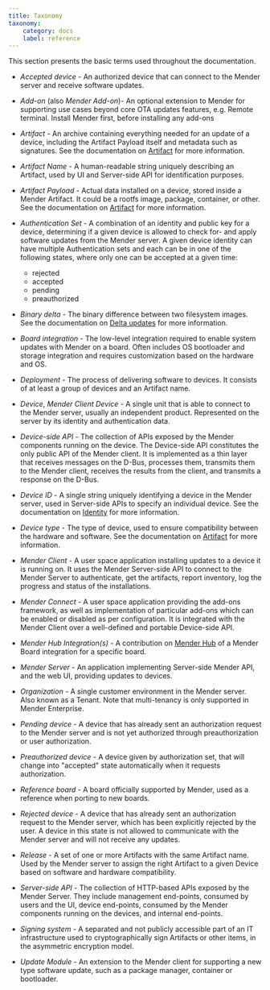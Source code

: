 ```yaml
---
title: Taxonomy
taxonomy:
    category: docs
    label: reference
---
```


This section presents the basic terms used throughout the documentation.

* _Accepted device_ - An authorized device that can connect to the Mender server
and receive software updates.

* _Add-on_ (also _Mender Add-on_)- An optional extension to Mender for supporting
use cases beyond core OTA updates features, e.g. Remote terminal.
Install Mender first, before installing any add-ons

* _Artifact_ -  An archive containing everything needed for an update of a
device, including the Artifact Payload itself and metadata such as signatures.
See the documentation on [Artifact](../03.Artifact/docs.md) for more information.

* _Artifact Name_ - A human-readable string uniquely describing an Artifact,
used by UI and Server-side API for identification purposes.

* _Artifact Payload_ - Actual data installed on a device, stored inside a
Mender Artifact. It could be a rootfs image, package, container, or other. See
the documentation on [Artifact](../03.Artifact/docs.md) for more information.

* _Authentication Set_ - A combination of an identity and public key for a
device, determining if a given device is allowed to check for- and apply
software updates from the Mender server. A given device identity can have
multiple Authentication sets and each can be in one of the following states,
where only one can be accepted at a given time:
  * rejected
  * accepted
  * pending
  * preauthorized

* _Binary delta_ - The binary difference between two filesystem images. See the
documentation on [Delta updates](../06.Delta-update/docs.md) for more information.

* _Board integration_ - The low-level integration required to enable system
updates with Mender on a board. Often includes OS bootloader and storage
integration and requires customization based on the hardware and OS.

* _Deployment_ - The process of delivering software to devices. It consists of
at least a group of devices and an Artifact name.

* _Device_, _Mender Client Device_ - A single unit that is able to connect to the Mender server, usually
an independent product. Represented on the server by its identity and
authentication data.

* _Device-side API_ - The collection of APIs exposed by the Mender components
running on the device. The Device-side API constitutes the only public API of
the Mender client. It is implemented as a thin layer that receives messages
on the D-Bus, processes them, transmits them to the Mender client, receives
the results from the client, and transmits a response on the D-Bus.

* _Device ID_ - A single string uniquely identifying a device in the Mender
server, used in Server-side APIs to specify an individual device. See the
documentation on [Identity](../07.Identity/docs.md) for more information.

* _Device type_ - The type of device, used to ensure compatibility between the
hardware and software. See the documentation on [Artifact](../03.Artifact/docs.md)
for more information.

* _Mender Client_ - A user space application installing updates to a device
it is running on. It uses the Mender Server-side API to connect to the Mender
Server to authenticate, get the artifacts, report inventory, log the progress
and status of the installations.

* _Mender Connect_ - A user space application providing the add-ons
framework, as well as implementation of particular add-ons which can be enabled
or disabled as per configuration. It is integrated with the Mender Client
over a well-defined and portable Device-side API.

* _Mender Hub Integration(s)_ - A contribution on
[Mender Hub](https://hub.mender.io/c/board-integrations?target=_blank)
of a Mender Board integration for a specific board.

* _Mender Server_ - An application implementing Server-side Mender API, and the
web UI, providing updates to devices.

* _Organization_ - A single customer environment in the Mender server. Also
known as a Tenant. Note that multi-tenancy is only supported in Mender
Enterprise.

* _Pending device_ - A device that has already sent an authorization request to
the Mender server and is not yet authorized through preauthorization or
user authorization.

* _Preauthorized device_ - A device given by authorization set, that will change
into "accepted" state automatically when it requests authorization.

* _Reference board_ - A board officially supported by Mender, used as a
reference when porting to new boards.

* _Rejected device_ - A device that has already sent an authorization request to
the Mender server, which has been explicitly rejected by the user. A device in
this state is not allowed to communicate with the Mender server and will not
receive any updates.

* _Release_ - A set of one or more Artifacts with the same Artifact name. Used
by the Mender server to assign the right Artifact to a given Device based on
software and hardware compatibility.

* _Server-side API_ - The collection of HTTP-based APIs exposed by the Mender
Server. They include management end-points, consumed by users and the UI,
device end-points, consumed by the Mender components running on the devices,
and internal end-points.

* _Signing system_ - A separated and not publicly accessible part of an IT
infrastructure used to cryptographically sign Artifacts or other items,
in the asymmetric encryption model.

* _Update Module_ - An extension to the Mender client for supporting a new type
software update, such as a package manager, container or bootloader.
